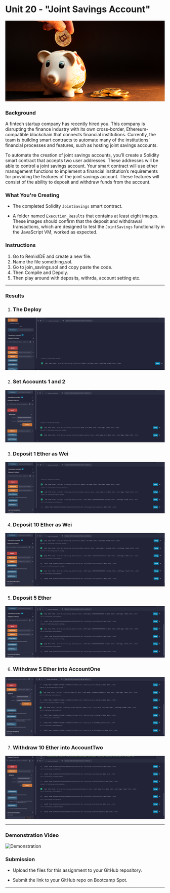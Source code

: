 # Unit 20 - "Joint Savings Account"

![alt=“”](Images/20-5-challenge-image.png)

### Background

A fintech startup company has recently hired you. This company is disrupting the finance industry with its own cross-border, Ethereum-compatible blockchain that connects financial institutions. Currently, the team is building smart contracts to automate many of the institutions’ financial processes and features, such as hosting joint savings accounts.

To automate the creation of joint savings accounts, you’ll create a Solidity smart contract that accepts two user addresses. These addresses will be able to control a joint savings account. Your smart contract will use ether management functions to implement a financial institution’s requirements for providing the features of the joint savings account. These features will consist of the ability to deposit and withdraw funds from the account.

### What You're Creating

* The completed Solidity `JointSavings` smart contract.

* A folder named `Execution_Results` that contains at least eight images. These images should confirm that the deposit and withdrawal transactions, which are designed to test the `JointSavings` functionality in the JavaScript VM, worked as expected.

### Instructions

1. Go to RemixIDE and create a new file.
2. Name the file something.sol.
3. Go to join_savings.sol and copy paste the code.
4. Then Compile and Depoly.
5. Then play around with deposits, withrda, account setting etc. 

---
### Results 
1. ### The Deploy
![Deploying](Execution_Results/deploy.png)

2. ### Set Accounts 1 and 2 
![Setting Accounts](Execution_Results/set_accounts.png)

3. ### Deposit 1 Ether as Wei
![Depositing](Execution_Results/deposit1.png)

4. ### Deposit 10 Ether as Wei 
![Depositing](Execution_Results/deposit2.png)

5. ### Deposit 5 Ether 
![Depositing](Execution_Results/deposit3.png)

6. ### Withdraw 5 Ether into AccountOne
![Withdrawing](Execution_Results/withdraw1.png)

7. ### Withdraw 10 Ether into AccountTwo
![Withdrawing](Execution_Results/withdraw2.png)

--- 

### Demonstration Video 

![Demonstration](Execution_Results/demonstration.gif)

### Submission

* Upload the files for this assignment to your GitHub repository.

* Submit the link to your GitHub repo on Bootcamp Spot.

---


